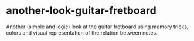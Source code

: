 # another-look-guitar-fretboard
Another (simple and logic) look at the guitar fretboard using memory tricks, colors and visual representation of the relation between notes.
